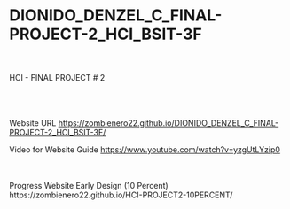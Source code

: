 # DIONIDO_DENZEL_C_FINAL-PROJECT-2_HCI_BSIT-3F
<br>
<br>
HCI - FINAL PROJECT # 2
<br>
<br>
<br>
<br>

Website URL
https://zombienero22.github.io/DIONIDO_DENZEL_C_FINAL-PROJECT-2_HCI_BSIT-3F/


Video for Website Guide
https://www.youtube.com/watch?v=yzgUtLYzip0

<br>
<br>
Progress
Website Early Design (10 Percent)
https://zombienero22.github.io/HCI-PROJECT2-10PERCENT/

